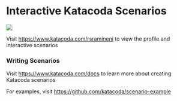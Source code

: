 # Interactive Katacoda Scenarios

[![](http://shields.katacoda.com/katacoda/rsramineni/count.svg)](https://www.katacoda.com/rsramineni "Get your profile on Katacoda.com")

Visit https://www.katacoda.com/rsramineni to view the profile and interactive scenarios

### Writing Scenarios
Visit https://www.katacoda.com/docs to learn more about creating Katacoda scenarios

For examples, visit https://github.com/katacoda/scenario-example
